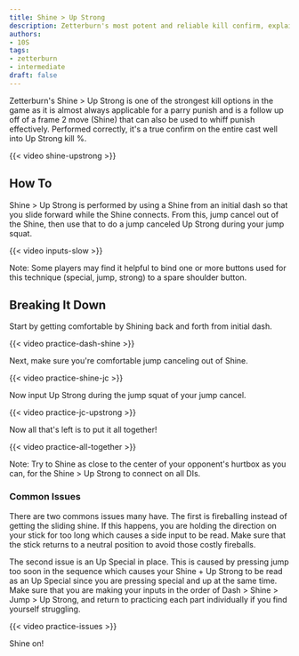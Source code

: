 ```yaml
---
title: Shine > Up Strong
description: Zetterburn's most potent and reliable kill confirm, explained
authors:
- 10S
tags:
- zetterburn
- intermediate
draft: false
---
```


Zetterburn's Shine > Up Strong is one of the strongest kill options in the game as it is almost always applicable for a parry punish and is a follow up off of a frame 2 move (Shine) that can also be used to whiff punish effectively. Performed correctly, it's a true confirm on the entire cast well into Up Strong kill %.

{{< video shine-upstrong >}}

## How To

Shine > Up Strong is performed by using a Shine from an initial dash so that you slide forward while the Shine connects. From this, jump cancel out of the Shine, then use that to do a jump canceled Up Strong during your jump squat.

{{< video inputs-slow >}}

Note: Some players may find it helpful to bind one or more buttons used for this technique (special, jump, strong) to a spare shoulder button.

## Breaking It Down

Start by getting comfortable by Shining back and forth from initial dash.

{{< video practice-dash-shine >}}

Next, make sure you're comfortable jump canceling out of Shine.

{{< video practice-shine-jc >}}

Now input Up Strong during the jump squat of your jump cancel.

{{< video practice-jc-upstrong >}}

Now all that's left is to put it all together!

{{< video practice-all-together >}}

Note: Try to Shine as close to the center of your opponent's hurtbox as you can, for the Shine > Up Strong to connect on all DIs.

### Common Issues

There are two commons issues many have. The first is fireballing instead of getting the sliding shine. If this happens, you are holding the direction on your stick for too long which causes a side input to be read. Make sure that the stick returns to a neutral position to avoid those costly fireballs. 

The second issue is an Up Special in place. This is caused by pressing jump too soon in the sequence which causes your Shine + Up Strong to be read as an Up Special since you are pressing special and up at the same time. Make sure that you are making your inputs in the order of Dash > Shine > Jump > Up Strong, and return to practicing each part individually if you find yourself struggling.

{{< video practice-issues >}}

Shine on!
